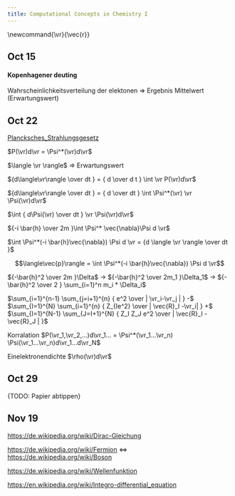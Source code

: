```yaml
---
title: Computational Concepts in Chemistry I
---
```

\newcommand{\vr}{\vec{r}}
## Oct 15

#### Kopenhagener deuting

Wahrscheinlichkeitsverteilung der elektonen => Ergebnis Mittelwert (Erwartungswert)

## Oct 22

[Plancksches_Strahlungsgesetz](https://de.wikipedia.org/wiki/Plancksches_Strahlungsgesetz)



$P(\vr)d\vr = \Psi^*(\vr)d\vr$

$\langle \vr \rangle$ => Erwartungswert

${d\langle\vr\rangle \over dt } = { d \over d t } \int \vr P(\vr)d\vr$

${d\langle\vr\rangle \over dt } = { d \over dt } \int \Psi^*(\vr) \vr \Psi(\vr)d\vr$

$\int { d\Psi(\vr) \over dt } \vr \Psi(\vr)d\vr$

${-i \bar{h} \over 2m }\int \Psi^* \vec{\nabla}\Psi d \vr$

$\int \Psi^*(-i \bar{h}\vec{\nabla}) \Psi d \vr = {d \langle \vr \rangle \over dt }$



$$\langle\vec{p}\rangle = \int \Psi^*(-i \bar{h}\vec{\nabla}) \Psi d \vr$$

${-\bar{h}^2 \over 2m }\Delta$ -> ${-\bar{h}^2 \over 2m_1 }\Delta_1$ -> ${-\bar{h}^2 \over 2 } \sum_{i=1}^n m_i * \Delta_i$

$\sum_{i=1}^{n-1}  \sum_{j=i+1}^{n}  { e^2 \over | \vr_i-\vr_j | } -$
$\sum_{I=1}^{N}  \sum_{i=1}^{n} { Z_{Ie^2} \over | \vec{R}_I -\vr_i| } +$
$\sum_{I=1}^{N-1}  \sum_{J=I+1}^{N} { Z_I Z_J e^2 \over | \vec{R}_I -\vec{R}_J | }$

Korralation $P(\vr_1,\vr_2,...)d\vr_1... = \Psi^*(\vr_1...\vr_n) \Psi(\vr_1...\vr_n)d\vr_1...d\vr_N$

Einelektronendichte $\rho(\vr)d\vr$


## Oct 29

{TODO: Papier abtippen}

## Nov 19

https://de.wikipedia.org/wiki/Dirac-Gleichung

https://de.wikipedia.org/wiki/Fermion  <=> https://de.wikipedia.org/wiki/Boson

https://de.wikipedia.org/wiki/Wellenfunktion

https://en.wikipedia.org/wiki/Integro-differential_equation

